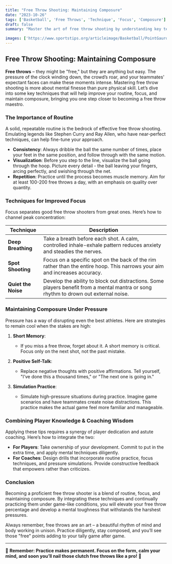 ```yaml
---
title: "Free Throw Shooting: Maintaining Composure"
date: "2023-10-26"
tags: ['Basketball', 'Free Throws', 'Technique', 'Focus', 'Composure']
draft: false
summary: "Master the art of free throw shooting by understanding key techniques to improve routine, focus, and composure under pressure. A guide blending player knowledge and coaching wisdom."

images: ['https://www.sportstips.org/articleimage/Basketball/PointGaurd/free_throw_shooting_maintaining_composure.webp']
---
```


## Free Throw Shooting: Maintaining Composure

**Free throws** – they might be "free," but they are anything but easy. The pressure of the clock winding down, the crowd’s roar, and your teammates' expectant faces can make these moments intense. Mastering free throw shooting is more about mental finesse than pure physical skill. Let’s dive into some key techniques that will help improve your routine, focus, and maintain composure, bringing you one step closer to becoming a free throw maestro.

### The Importance of Routine

A solid, repeatable routine is the bedrock of effective free throw shooting. Emulating legends like Stephen Curry and Ray Allen, who have near-perfect techniques, can help fine-tune your approach.

- **Consistency**: Always dribble the ball the same number of times, place your feet in the same position, and follow through with the same motion.
- **Visualization**: Before you step to the line, visualize the ball going through the hoop. Picture every detail - the ball leaving your fingers, arcing perfectly, and swishing through the net.
- **Repetition**: Practice until the process becomes muscle memory. Aim for at least 100-200 free throws a day, with an emphasis on quality over quantity.

### Techniques for Improved Focus

Focus separates good free throw shooters from great ones. Here’s how to channel peak concentration:

| Technique         | Description                                                                                            |
|-------------------|--------------------------------------------------------------------------------------------------------|
| **Deep Breathing**| Take a breath before each shot. A calm, controlled inhale-exhale pattern reduces anxiety and steadies the nerves.|
| **Spot Shooting** | Focus on a specific spot on the back of the rim rather than the entire hoop. This narrows your aim and increases accuracy.|
| **Quiet the Noise**| Develop the ability to block out distractions. Some players benefit from a mental mantra or song rhythm to drown out external noise.|

### Maintaining Composure Under Pressure

Pressure has a way of disrupting even the best athletes. Here are strategies to remain cool when the stakes are high:

1. **Short Memory**:
   - If you miss a free throw, forget about it. A short memory is critical. Focus only on the next shot, not the past mistake.

2. **Positive Self-Talk**:
   - Replace negative thoughts with positive affirmations. Tell yourself, "I’ve done this a thousand times," or "The next one is going in."

3. **Simulation Practice**:
   - Simulate high-pressure situations during practice. Imagine game scenarios and have teammates create noise distractions. This practice makes the actual game feel more familiar and manageable.

### Combining Player Knowledge & Coaching Wisdom

Applying these tips requires a synergy of player dedication and astute coaching. Here’s how to integrate the two:

- **For Players**: Take ownership of your development. Commit to put in the extra time, and apply mental techniques diligently.
- **For Coaches**: Design drills that incorporate routine practice, focus techniques, and pressure simulations. Provide constructive feedback that empowers rather than criticizes.

### Conclusion

Becoming a proficient free throw shooter is a blend of routine, focus, and maintaining composure. By integrating these techniques and continually practicing them under game-like conditions, you will elevate your free throw percentage and develop a mental toughness that withstands the harshest pressures.

Always remember, free throws are an art – a beautiful rhythm of mind and body working in unison. Practice diligently, stay composed, and you’ll see those "free" points adding to your tally game after game.

---
🏀 **Remember: Practice makes permanent. Focus on the form, calm your mind, and soon you’ll nail those clutch free throws like a pro!** 🏀